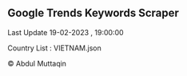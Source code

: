 

## Google Trends Keywords Scraper 
 
Last Update 19-02-2023 , 19:00:00

Country List :
VIETNAM.json



© Abdul Muttaqin 
